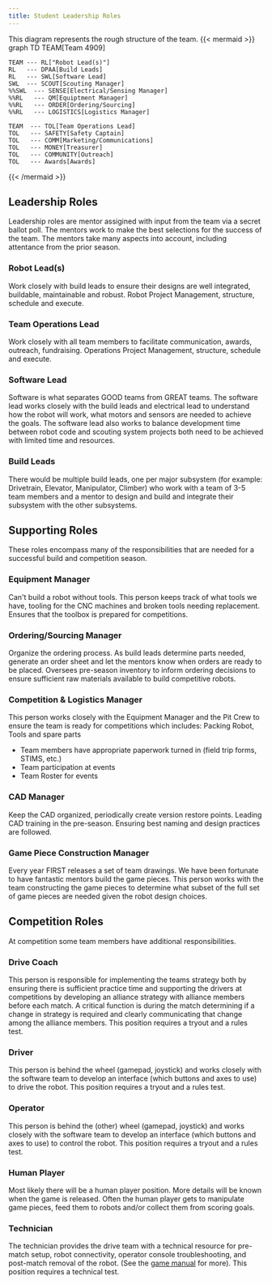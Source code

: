 ```yaml
---
title: Student Leadership Roles
---
```



This diagram represents the rough structure of the team.
{{< mermaid >}}
graph TD
    TEAM[Team 4909]

    TEAM --- RL["Robot Lead(s)"]
    RL   --- DPAA[Build Leads]
    RL   --- SWL[Software Lead]
    SWL  --- SCOUT[Scouting Manager]
    %%SWL  --- SENSE[Electrical/Sensing Manager]
    %%RL   --- QM[Equiptment Manager]
    %%RL   --- ORDER[Ordering/Sourcing]
    %%RL   --- LOGISTICS[Logistics Manager]

    TEAM  --- TOL[Team Operations Lead]
    TOL   --- SAFETY[Safety Captain]
    TOL   --- COMM[Marketing/Communications]
    TOL   --- MONEY[Treasurer]
    TOL   --- COMMUNITY[Outreach]
    TOL   --- Awards[Awards]

{{< /mermaid >}}


## Leadership Roles
Leadership roles are mentor assigined with input from the team via a secret ballot poll. The mentors work to make the best selections for the success of the team. The mentors take many aspects into account, including attentance from the prior season. 

### Robot Lead(s)
Work closely with build leads to ensure their designs are well integrated, buildable, maintainable and robust. Robot Project Management, structure, schedule and execute.

### Team Operations Lead
Work closely with all team members to facilitate communication, awards, outreach, fundraising. Operations Project Management, structure, schedule and execute.

### Software Lead
Software is what separates GOOD teams from GREAT teams. The software lead works closely with the build leads and electrical lead to understand how the robot will work, what motors and sensors are needed to achieve the goals. The software lead also works to balance development time between robot code and scouting system projects both need to be achieved with limited time and resources.

### Build Leads
There would be multiple build leads, one per major subsystem (for example: Drivetrain, Elevator, Manipulator, Climber) who work with a team of 3-5 team members and a mentor to design and build and integrate their subsystem with the other subsystems.

## Supporting Roles
These roles encompass many of the responsibilities that are needed for a successful build and competition season.

### Equipment Manager
Can't build a robot without tools. This person keeps track of what tools we have, tooling for the CNC machines and broken tools needing replacement. Ensures that the toolbox is prepared for competitions. 

### Ordering/Sourcing Manager
Organize the ordering process. As build leads determine parts needed, generate an order sheet and let the mentors know when orders are ready to be placed. Oversees pre-season inventory to inform ordering decisions to ensure sufficient raw materials available to build competitive robots.

### Competition & Logistics Manager
This person works closely with the Equipment Manager and the Pit Crew to ensure the team is ready for competitions which includes:
Packing Robot, Tools and spare parts
- Team members have appropriate paperwork turned in (field trip forms, STIMS, etc.)
- Team participation at events
- Team Roster for events


### CAD Manager
Keep the CAD organized, periodically create version restore points. Leading CAD training in the pre-season. Ensuring best naming and design practices are followed.

### Game Piece Construction Manager
Every year FIRST releases a set of team drawings. We have been fortunate to have fantastic mentors build the game pieces. This person works with the team constructing the game pieces to determine what subset of the full set of game pieces are needed given the robot design choices.

## Competition Roles
At competition some team members have additional responsibilities.

### Drive Coach
This person is responsible for implementing the teams strategy both by ensuring there is sufficient practice time and supporting the drivers at competitions by developing an alliance strategy with alliance members before each match. A critical function is during the match determining if a change in strategy is required and clearly communicating that change among the alliance members. This position requires a tryout and a rules test.

### Driver
This person is behind the wheel (gamepad, joystick) and works closely with the software team to develop an interface (which buttons and axes to use) to drive the robot. This position requires a tryout and a rules test.

### Operator
This person is behind the (other) wheel (gamepad, joystick) and works closely with the software team to develop an interface (which buttons and axes to use) to control the robot. This position requires a tryout and a rules test.

### Human Player
Most likely there will be a human player position. More details will be known when the game is released. Often the human player gets to manipulate game pieces, feed them to robots and/or collect them from scoring goals.

### Technician
The technician provides the drive team with a technical resource for pre-match setup, robot connectivity, operator console troubleshooting, and post-match removal of the robot. (See the [game manual][1] for more). This position requires a technical test.


[1]: https://frc-qa.firstinspires.org/manual